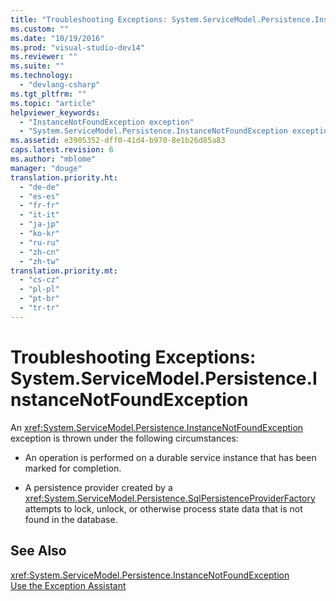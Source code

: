 ```yaml
---
title: "Troubleshooting Exceptions: System.ServiceModel.Persistence.InstanceNotFoundException"
ms.custom: ""
ms.date: "10/19/2016"
ms.prod: "visual-studio-dev14"
ms.reviewer: ""
ms.suite: ""
ms.technology: 
  - "devlang-csharp"
ms.tgt_pltfrm: ""
ms.topic: "article"
helpviewer_keywords: 
  - "InstanceNotFoundException exception"
  - "System.ServiceModel.Persistence.InstanceNotFoundException exception"
ms.assetid: e3905352-dff0-41d4-b970-8e1b26d85a83
caps.latest.revision: 6
ms.author: "mblome"
manager: "douge"
translation.priority.ht: 
  - "de-de"
  - "es-es"
  - "fr-fr"
  - "it-it"
  - "ja-jp"
  - "ko-kr"
  - "ru-ru"
  - "zh-cn"
  - "zh-tw"
translation.priority.mt: 
  - "cs-cz"
  - "pl-pl"
  - "pt-br"
  - "tr-tr"
---
```

# Troubleshooting Exceptions: System.ServiceModel.Persistence.InstanceNotFoundException
An <xref:System.ServiceModel.Persistence.InstanceNotFoundException> exception is thrown under the following circumstances:  
  
-   An operation is performed on a durable service instance that has been marked for completion.  
  
-   A persistence provider created by a <xref:System.ServiceModel.Persistence.SqlPersistenceProviderFactory> attempts to lock, unlock, or otherwise process state data that is not found in the database.  
  
## See Also  
 <xref:System.ServiceModel.Persistence.InstanceNotFoundException>   
 [Use the Exception Assistant](../Topic/How%20to:%20Use%20the%20Exception%20Assistant.md)